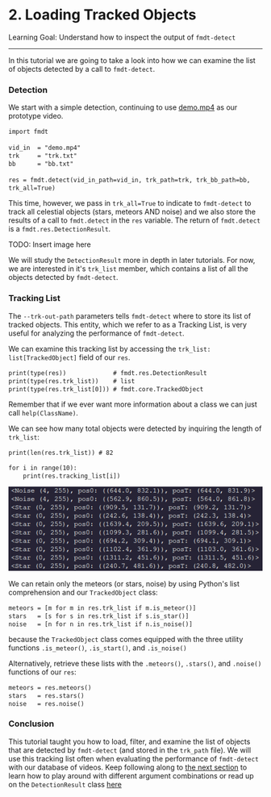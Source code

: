 # 2. Loading Tracked Objects

Learning Goal: Understand how to inspect the output of `fmdt-detect`  

---


In this tutorial we are going to take a look into how we can examine the 
list of objects detected by a call to `fmdt-detect`.

### Detection

We start with a simple detection, continuing to use [demo.mp4](https://lip6.fr/adrien.cassagne/data/tauh/in/2022_05_31_tauh_34_meteors.mp4) 
as our prototype video. 

```{Python}
import fmdt

vid_in  = "demo.mp4"
trk     = "trk.txt"
bb      = "bb.txt"

res = fmdt.detect(vid_in_path=vid_in, trk_path=trk, trk_bb_path=bb, trk_all=True)
```

This time, however, we pass in `trk_all=True` to indicate to `fmdt-detect` to track all celestial objects (stars, meteors AND noise) and we also store the results of a call to `fmdt.detect` in the `res` variable. The return of `fmdt.detect` is a `fmdt.res.DetectionResult`.

TODO: Insert image here

We will study the `DetectionResult` more in depth in later tutorials. For now, we are interested in it's `trk_list` member, which contains a list of all the objects detected by `fmdt-detect`.


### Tracking List


The `--trk-out-path` parameters tells `fmdt-detect` where to store its list of tracked objects. This entity, which we refer to as a Tracking List, is very useful for analyzing the performance of `fmdt-detect`. 
<!-- Here we are actually creating a DetectionResult and not an Args -->
<!-- ![diagram](../media/detect_diagram.png) -->

We can examine this tracking list by accessing the `trk_list: list[TrackedObject]` field of our `res`.

```{Python}
print(type(res))             # fmdt.res.DetectionResult
print(type(res.trk_list))    # list
print(type(res.trk_list[0])) # fmdt.core.TrackedObject
```

Remember that if we ever want more information about a class we can just call `help(ClassName)`.

We can see how many total objects were detected by inquiring the length of `trk_list`:

```
print(len(res.trk_list)) # 82
```

```
for i in range(10):
    print(res.tracking_list[i])
```

![tracking_list](../media/tracking_list.png)

We can retain only the meteors (or stars, noise) by using Python's list comprehension and our `TrackedObject`
class:

```{Python}
meteors = [m for m in res.trk_list if m.is_meteor()]
stars   = [s for s in res.trk_list if s.is_star()]
noise   = [n for n in res.trk_list if n.is_noise()]
```

because the `TrackedObject` class comes equipped with the three utility functions `.is_meteor()`,
`.is_start()`, and `.is_noise()`

Alternatively, retrieve these lists with the `.meteors()`, `.stars()`, and `.noise()` functions of our `res`:

```{Python}
meteors = res.meteors()
stars   = res.stars()
noise   = res.noise()
```

### Conclusion

This tutorial taught you how to load, filter, and examine the list of objects that are detected by `fmdt-detect` (and stored in the `trk_path` file). We will use this tracking list often when evaluating the performance of `fmdt-detect` with our database of videos. Keep following along to [the next section](3_Playing_with_args.md) to learn how to play around with different argument combinations or read up on the `DetectionResult` class [here](../reference/res.md)